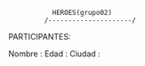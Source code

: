                HEROES(grupo02)
             /---------------------/



PARTICIPANTES:

Nombre   :
Edad     :
Ciudad   :


